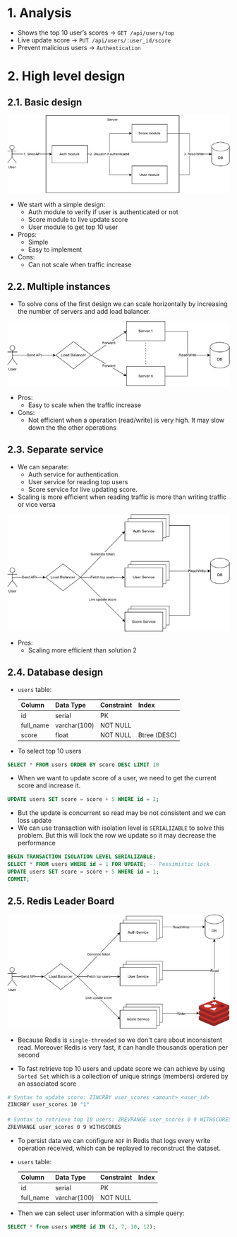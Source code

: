 # 1. Analysis

- Shows the top 10 user’s scores &#8594; `GET /api/users/top`
- Live update score &#8594; `PUT /api/users/:user_id/score`
- Prevent malicious users &#8594; `Authentication`

# 2. High level design

## 2.1. Basic design

![Basic](./assets/basic.jpg)

- We start with a simple design:
  - Auth module to verify if user is authenticated or not
  - Score module to live update score
  - User module to get top 10 user
- Props:
  - Simple
  - Easy to implement
- Cons:
  - Can not scale when traffic increase

## 2.2. Multiple instances

- To solve cons of the first design we can scale horizontally by increasing the number of servers and add load balancer.

![Multiple Instances](./assets/multiple-instances.jpg)

- Pros:
  - Easy to scale when the traffic increase
- Cons:
  - Not efficient when a operation (read/write) is very high. It may slow down the the other operations

## 2.3. Separate service

- We can separate:
  - Auth service for authentication
  - User service for reading top users
  - Score service for live updating score.
- Scaling is more efficient when reading traffic is more than writing traffic or vice versa

![Separated Service](./assets/seperated-services.jpg)

- Pros:
  - Scaling more efficient than solution 2

## 2.4. Database design

- `users` table:

  | Column    | Data Type    | Constraint | Index        |
  | --------- | ------------ | ---------- | ------------ |
  | id        | serial       | PK         |              |
  | full_name | varchar(100) | NOT NULL   |              |
  | score     | float        | NOT NULL   | Btree (DESC) |

- To select top 10 users

```sql
SELECT * FROM users ORDER BY score DESC LIMIT 10
```

- When we want to update score of a user, we need to get the current score and increase it.

```sql
UPDATE users SET score = score + 5 WHERE id = 1;
```

- But the update is concurrent so read may be not consistent and we can loss update
- We can use transaction with isolation level is `SERIALIZABLE` to solve this problem. But this will lock the row we update so it may decrease the performance

```sql
BEGIN TRANSACTION ISOLATION LEVEL SERIALIZABLE;
SELECT * FROM users WHERE id = 1 FOR UPDATE; -- Pessimistic lock
UPDATE users SET score = score + 5 WHERE id = 1;
COMMIT;
```

## 2.5. Redis Leader Board

![Separated Service](./assets/leader-board.jpg)

- Because Redis is `single-threaded` so we don't care about inconsistent read. Moreover Redis is very fast, it can handle thousands operation per second

- To fast retrieve top 10 users and update score we can achieve by using `Sorted Set` which is a collection of unique strings (members) ordered by an associated score

```bash
# Syntax to update score: ZINCRBY user_scores <amount> <user_id>
ZINCRBY user_scores 10 "1"

# Syntax to retrieve top 10 users: ZREVRANGE user_scores 0 9 WITHSCORES
ZREVRANGE user_scores 0 9 WITHSCORES
```

- To persist data we can configure `AOF` in Redis that logs every write operation received, which can be replayed to reconstruct the dataset.

- `users` table:

  | Column    | Data Type    | Constraint | Index |
  | --------- | ------------ | ---------- | ----- |
  | id        | serial       | PK         |       |
  | full_name | varchar(100) | NOT NULL   |       |

- Then we can select user information with a simple query:

```sql
SELECT * from users WHERE id IN (2, 7, 10, 12);
```
